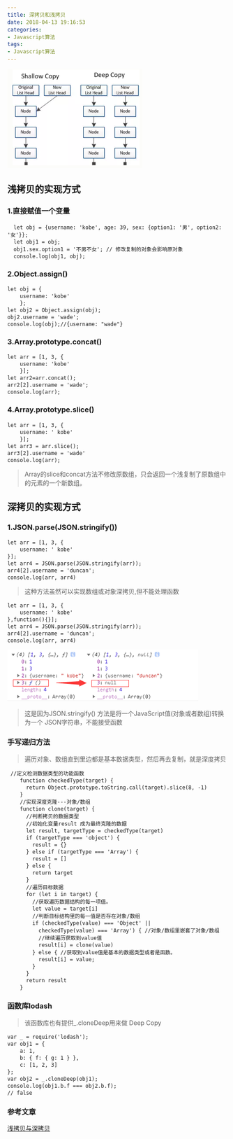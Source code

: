 ```yaml
---
title: 深拷贝和浅拷贝
date: 2018-04-13 19:16:53
categories:
- Javascript算法
tags:
- Javascript算法
---
```

![深拷贝和浅拷贝的示意图](./deepClone/164e6856d76ff161.jpg)

<!--more-->

## 浅拷贝的实现方式

### 1.直接赋值一个变量
```
  let obj = {username: 'kobe', age: 39, sex: {option1: '男', option2: '女'}};
  let obj1 = obj;
  obj1.sex.option1 = '不男不女'; // 修改复制的对象会影响原对象
  console.log(obj1, obj);
```
### 2.Object.assign()

```
let obj = {
    username: 'kobe'
    };
let obj2 = Object.assign(obj);
obj2.username = 'wade';
console.log(obj);//{username: "wade"}
```

### 3.Array.prototype.concat()

```
let arr = [1, 3, {
    username: 'kobe'
    }];
let arr2=arr.concat();    
arr2[2].username = 'wade';
console.log(arr);
```

### 4.Array.prototype.slice()

```
let arr = [1, 3, {
    username: ' kobe'
    }];
let arr3 = arr.slice();
arr3[2].username = 'wade'
console.log(arr);
```

> Array的slice和concat方法不修改原数组，只会返回一个浅复制了原数组中的元素的一个新数组。

## 深拷贝的实现方式

### 1.JSON.parse(JSON.stringify())

```
let arr = [1, 3, {
    username: ' kobe'
}];
let arr4 = JSON.parse(JSON.stringify(arr));
arr4[2].username = 'duncan'; 
console.log(arr, arr4)
```
> 这种方法虽然可以实现数组或对象深拷贝,但不能处理函数

```
let arr = [1, 3, {
    username: ' kobe'
},function(){}];
let arr4 = JSON.parse(JSON.stringify(arr));
arr4[2].username = 'duncan'; 
console.log(arr, arr4)

```

![](./deepClone/164e6daa14a1f8be.png)

> 这是因为JSON.stringify() 方法是将一个JavaScript值(对象或者数组)转换为一个 JSON字符串，不能接受函数

### 手写递归方法

> 遍历对象、数组直到里边都是基本数据类型，然后再去复制，就是深度拷贝

```
 //定义检测数据类型的功能函数
    function checkedType(target) {
      return Object.prototype.toString.call(target).slice(8, -1)
    }
    //实现深度克隆---对象/数组
    function clone(target) {
      //判断拷贝的数据类型
      //初始化变量result 成为最终克隆的数据
      let result, targetType = checkedType(target)
      if (targetType === 'object') {
        result = {}
      } else if (targetType === 'Array') {
        result = []
      } else {
        return target
      }
      //遍历目标数据
      for (let i in target) {
        //获取遍历数据结构的每一项值。
        let value = target[i]
        //判断目标结构里的每一值是否存在对象/数组
        if (checkedType(value) === 'Object' ||
          checkedType(value) === 'Array') { //对象/数组里嵌套了对象/数组
          //继续遍历获取到value值
          result[i] = clone(value)
        } else { //获取到value值是基本的数据类型或者是函数。
          result[i] = value;
        }
      }
      return result
    }
```

### 函数库lodash
> 该函数库也有提供_.cloneDeep用来做 Deep Copy

```
var _ = require('lodash');
var obj1 = {
    a: 1,
    b: { f: { g: 1 } },
    c: [1, 2, 3]
};
var obj2 = _.cloneDeep(obj1);
console.log(obj1.b.f === obj2.b.f);
// false
```

### 参考文章

[浅拷贝与深拷贝](https://juejin.im/post/5b5dcf8351882519790c9a2e)
